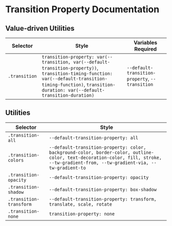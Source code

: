# Transition Property Documentation

## Value-driven Utilities

| Selector      | Style                                                                                                                                                                                                            | Variables Required                              |
| ------------- | ---------------------------------------------------------------------------------------------------------------------------------------------------------------------------------------------------------------- | ----------------------------------------------- |
| `.transition` | `transition-property: var(--transition, var(--default-transition-property))`, `transition-timing-function: var(--default-transition-timing-function)`, `transition-duration: var(--default-transition-duration)` | `--default-transition-property`, `--transition` |

## Utilities

| Selector                | Style                                                                                                                                                                               |
| ----------------------- | ----------------------------------------------------------------------------------------------------------------------------------------------------------------------------------- |
| `.transition-all`       | `--default-transition-property: all`                                                                                                                                                |
| `.transition-colors`    | `--default-transition-property: color, background-color, border-color, outline-color, text-decoration-color, fill, stroke, --tw-gradient-from, --tw-gradient-via, --tw-gradient-to` |
| `.transition-opacity`   | `--default-transition-property: opacity`                                                                                                                                            |
| `.transition-shadow`    | `--default-transition-property: box-shadow`                                                                                                                                         |
| `.transition-transform` | `--default-transition-property: transform, translate, scale, rotate`                                                                                                                |
| `.transition-none`      | `transition-property: none`                                                                                                                                                         |
